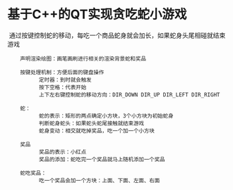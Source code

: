 # 基于C++的QT实现贪吃蛇小游戏  

 通过按键控制蛇的移动，每吃一个商品蛇身就会加长，如果蛇身头尾相碰就结束游戏  

        声明渲染绘图：画笔画刷进行相关的渲染背景蛇和奖品	

        按键处理机制：方便后面的键盘操作
	          定时器：到时就会触发
	          按下空格：代表开始
	          上下左右键控制蛇的移动方向：DIR_DOWN DIR_UP DIR_LEFT DIR_RIGHT
        
        蛇：
	          蛇的表示：矩形的两点确定小方块，3个小方块为初始蛇身
	          判断蛇身蛇头：如果蛇头蛇尾接触就结束游戏
	          蛇身变动：相交就吃掉奖品，吃一个加一个小方块

        奖品
	          奖品的表示：小红点
	          奖品的添加：蛇吃完一个奖品就马上随机添加一个奖品

        蛇吃奖品：
	          吃一个奖品会加一个方块：上面、下面、左面、右面
